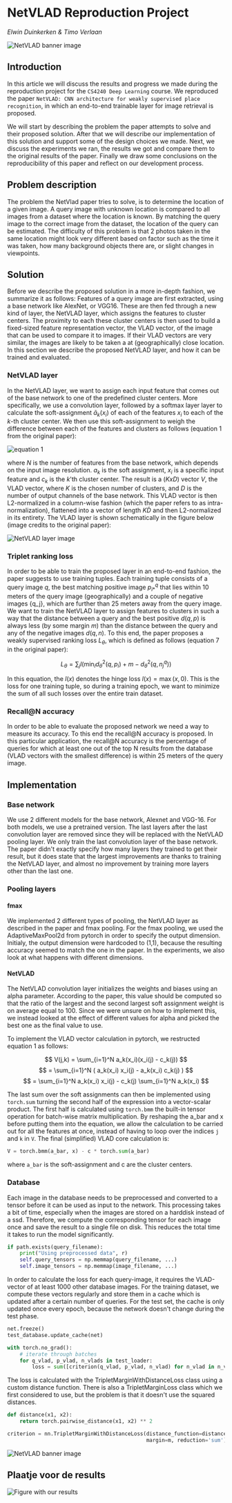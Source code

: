# NetVLAD Reproduction Project
_Elwin Duinkerken & Timo Verlaan_

![NetVLAD banner image](/netvlad-banner.png)


## Introduction

In this article we will discuss the results and progress we made during the reproduction project for the `CS4240 Deep Learning` course. We reproduced the paper `NetVLAD: CNN architecture for weakly supervised place recognition`, in which an end-to-end trainable layer for image retrieval is proposed.

We will start by describing the problem the paper attempts to solve and their proposed solution. After that we will describe our implementation of this solution and support some of the design choices we made. Next, we discuss the experiments we ran, the results we got and compare them to the original results of the paper. Finally we draw some conclusions on the reproducibility of this paper and reflect on our development process.

## Problem description

The problem the NetVlad paper tries to solve, is to determine the location of a given image. A query image with unknown location is compared to all images from a dataset where the location is known. By matching the query image to the correct image from the dataset, the location of the query can be estimated.
The difficulty of this problem is that 2 photos taken in the same location might look very different based on factor such as the time it was taken, how many background objects there are, or slight changes in viewpoints.

## Solution

Before we describe the proposed solution in a more in-depth fashion, we summarize it as follows: Features of a query image are first extracted, using a base network like AlexNet, or VGG16. These are then fed through a new kind of layer, the NetVLAD layer, which assigns the features to cluster centers. The proximity to each these cluster centers is then used to build a fixed-sized feature representation vector, the VLAD vector, of the image that can be used to compare it to images. If their VLAD vectors are very similar, the images are likely to be taken a at (geographically) close location. In this section we describe the proposed NetVLAD layer, and how it can be trained and evaluated.


### NetVLAD layer

In the NetVLAD layer, we want to assign each input feature that comes out of the base network to one of the predefined cluster centers. More specifically, we use a convolution layer, followed by a softmax layer layer to calculate the soft-assignment $\bar{a}_k(x_i)$ of each of the features $x_i$ to each of the $k$-th cluster center. We then use this soft-assignment to weigh the difference between each of the features and clusters as follows (equation 1 from the original paper):

![equation 1](/netvlad-eqn1.gif)

where $N$ is the number of features from the base network, which depends on the input image resolution. $a_k$ is the soft assignment, $x_i$ is a specific input feature and $c_k$ is the $k$'th cluster center. The result is a $(K x D)$ vector $V$, the VLAD vector, where $K$ is the chosen number of clusters, and $D$ is the number of output channels of the base network. This VLAD vector is then L2-normalized in a column-wise fashion (which the paper refers to as intra-normalization), flattened into a vector of length $K\dot D$ and then L2-normalized in its entirety. The VLAD layer is shown schematically in the figure below (image credits to the original paper):

![NetVLAD layer image](/netvlad-fig2.png)


### Triplet ranking loss

In order to be able to train the proposed layer in an end-to-end fashion, the paper suggests to use training tuples. Each training tuple consists of a query image $q$, the best matching positive image $p_{i*}^q$ that lies within $10$ meters of the query image (geographically) and a couple of negative images \{q_j\}, which are further than $25$ meters away from the query image. We want to train the NetVLAD layer to assign features to clusters in such a way that the distance between a query and the best positive $d(q, p)$ is always less (by some margin $m$) than the distance between the query and any of the negative images $d(q,n)$. To this end, the paper proposes a weakly supervised ranking loss $L_\theta$, which is defined as follows (equation 7 in the original paper):

$$
L_\theta = \sum_j l(\min_i{d_\theta^2(q, p_i)} + m - d^2_\theta(q, n_j^q))
$$

In this equation, the $l(x)$ denotes the hinge loss $l(x)=\max(x, 0)$. This is the loss for one training tuple, so during a training epoch, we want to minimize the sum of all such losses over the entire train dataset.

### Recall@N accuracy

In order to be able to evaluate the proposed network we need a way to measure its accuracy. To this end the recall@N accuracy is proposed. In this particular application, the recall@N accuracy is the percentage of queries for which at least one out of the top N results from the database (VLAD vectors with the smallest difference) is within $25$ meters of the query image.

## Implementation

### Base network

We use 2 different models for the base network, Alexnet and VGG-16. For both models, we use a pretrained version. The last layers after the last convolution layer are removed since they will be replaced with the NetVLAD pooling layer. We only train the last convolution layer of the base network. The paper didn't exactly specify how many layers they trained to get their result, but it does state that the largest improvements are thanks to training the NetVLAD layer, and almost no improvement by training more layers other than the last one.

### Pooling layers

#### fmax

We implemented 2 different types of pooling, the NetVLAD layer as described in the paper and fmax pooling.
For the fmax pooling, we used the AdaptiveMaxPool2d from pytorch in order to specify the output dimension. Initialy, the output dimension were hardcoded to (1,1), because the resulting accuracy seemed to match the one in the paper. In the experiments, we also look at what happens with different dimensions.

#### NetVLAD

The NetVLAD convolution layer initializes the weights and biases using an alpha parameter. According to the paper, this value should be computed so that the ratio of the largest and the second largest soft assignment weight is on average equal to 100. Since we were unsure on how to implement this, we instead looked at the effect of different values for alpha and picked the best one as the final value to use.

To implement the VLAD vector calculation in pytorch, we restructed equation 1 as follows:

$$
V(j,k) = \sum_{i=1}^N a_k(x_i)(x_i(j) - c_k(j))
$$
$$
= \sum_{i=1}^N ( a_k(x_i) x_i(j) - a_k(x_i) c_k(j) )
$$
$$
= \sum_{i=1}^N a_k(x_i) x_i(j) - c_k(j) \sum_{i=1}^N a_k(x_i)
$$

The last sum over the soft assignments can then be implemented using `torch.sum` turning the second half of the expression into a vector-scalar product. The first half is calculated using `torch.bmm` the built-in tensor operation for batch-wise matrix multiplication. By reshaping the a_bar and x before putting them into the equation, we allow the calculation to be carried out for all the features at once, instead of having to loop over the indices `j` and `k` in `V`. The final (simplified) VLAD core calculation is:

```python
V = torch.bmm(a_bar, x) - c * torch.sum(a_bar)
```

where `a_bar` is the soft-assignment and c are the cluster centers.

### Database

Each image in the database needs to be preprocessed and converted to a tensor before it can be used as input to the network. This processing takes a bit of time, especially when the images are stored on a harddisk instead of a ssd. Therefore, we compute the corresponding tensor for each image once and save the result to a single file on disk. This reduces the total time it takes to run the model significantly.

```python
if path.exists(query_filename):
    print("Using preprocessed data", r)
    self.query_tensors = np.memmap(query_filename, ...)
    self.image_tensors = np.memmap(image_filename, ...)
```

In order to calculate the loss for each query-image, it requires the VLAD-vector of at least 1000 other database images. For the training dataset, we compute these vectors regularly and store them in a cache which is updated after a certain number of queries. For the test set, the cache is only updated once every epoch, because the network doesn't change during the test phase.

```python
net.freeze()
test_database.update_cache(net)

with torch.no_grad():
    # iterate through batches
    for q_vlad, p_vlad, n_vlads in test_loader:
        loss = sum([criterion(q_vlad, p_vlad, n_vlad) for n_vlad in n_vlads])
```

The loss is calculated with the TripletMarginWithDistanceLoss class using a custom distance function. There is also a TripletMarginLoss class which we first considered to use, but the problem is that it doesn't use the squared distances.

```python
def distance(x1, x2):
    return torch.pairwise_distance(x1, x2) ** 2

criterion = nn.TripletMarginWithDistanceLoss(distance_function=distance,
                                             margin=m, reduction='sum')
```

![NetVLAD banner image](/netvlad-banner.png)





## Plaatje voor de results

![Figure with our results](/fig5a.png)
